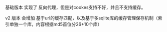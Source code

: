 基础版本 实现了 反向代理，但是对cookes支持不好，并且不支持缓存。


v2 版本 会增加 基于url的缓存匹配，以及基于多sqlite库的缓存管理保存机制（索引单独一个库，内容根据md5首位分26+10个库）
